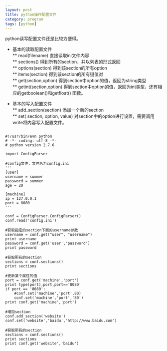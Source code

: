 ```yaml
---
layout: post
title: python操作配置文件
category: program
tags: [python]
---
```


python读写配置文件还是比较方便得。

* 基本的读取配置文件  
** read(filename) 直接读取ini文件内容  
** sections() 得到所有的section，并以列表的形式返回  
** options(section) 得到该section的所有option  
** items(section) 得到该section的所有键值对  
** get(section,option) 得到section中option的值，返回为string类型  
** getint(section,option) 得到section中option的值，返回为int类型，还有相应的getboolean()和getfloat() 函数。  

* 基本的写入配置文件  
** add_section(section) 添加一个新的section  
** set( section, option, value) 对section中的option进行设置，需要调用write将内容写入配置文件。  

```

#!/usr/bin/evn python
# -*- coding: utf-8 -*-
# python version 2.7.6

import ConfigParser

#config文件，文件名为config.ini
'''
[user]
username = summer
password = summer
age = 20

[machine]
ip = 127.0.0.1
port = 8080
'''

conf = ConfigParser.ConfigParser()
conf.read('config.ini')

#获取指定的section下面的username参数
username = conf.get("user", "username")
print username
password = conf.get('user','password')
print password

#获取所有的section
sections = conf.sections()
print sections

#更新某个属性的值
port = conf.get('machine','port')
print type(port),port,port=='8080'
if port == '8080':
	#conf.set('machine','port',80)
	conf.set('machine','port','80')
print conf.get('machine','port')

#增加section
conf.add_section('website')
conf.set('website','baidu','http://www.baidu.com')

#获取所有的section
sections = conf.sections()
print sections
print conf.get('website','baidu')

```